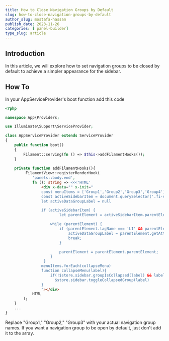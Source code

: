 ```yaml
---
title: How to Close Navigation Groups by Default
slug: how-to-close-navigation-groups-by-default
author_slug: mostafa-hassan
publish_date: 2023-11-26
categories: [ panel-builder]
type_slug: article
---
```



## Introduction

In this article, we will explore how to set navigation groups to be closed by default to achieve a simpler appearance for the sidebar.

## How To

In your AppServiceProvider's boot function add this code

```php
<?php

namespace App\Providers;

use Illuminate\Support\ServiceProvider;

class AppServiceProvider extends ServiceProvider
{
    public function boot()
    {
        Filament::serving(fn () => $this->addFilamentHooks());
    }
    
    private function addFilamentHooks(){
         FilamentView::registerRenderHook(
            'panels::body.end',
            fn (): string => <<<'HTML'
                <div x-data="" x-init="
                const menuItems = ['Group1','Group2','Group3','Group4'] 
                const activeSidebarItem = document.querySelector('.fi-sidebar-item-active')
                let activeDataGroupLabel = null

                if (activeSidebarItem) {
                        let parentElement = activeSidebarItem.parentElement;

                    while (parentElement) {
                        if (parentElement.tagName === 'LI' && parentElement.hasAttribute('data-group-label')) {
                            activeDataGroupLabel = parentElement.getAttribute('data-group-label');
                            break;
                        }

                        parentElement = parentElement.parentElement;
                    }
                 }
                menuItems.forEach(collapseMenu)
                function collapseMenu(label){
                    if(!$store.sidebar.groupIsCollapsed(label) && label != activeDataGroupLabel)
                      $store.sidebar.toggleCollapsedGroup(label)
                }
                "></div>
            HTML
        );
    }
    ...
}
```

Replace "Group1," "Group2," "Group3" with your actual navigation group names. If you want a navigation group to be open by default, just don't add it to the array.